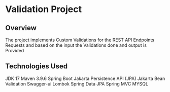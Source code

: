 # Validation Project
## Overview
  The project implements Custom Validations for the REST API Endpoints Requests and based on the input the Validations done and output is Provided
## Technologies Used
  JDK 17
  Maven 3.9.6
  Spring Boot
  Jakarta Persistence API (JPA)
  Jakarta Bean Validation
  Swagger-ui
  Lombok
  Spring Data JPA
  Spring MVC
  MYSQL 
